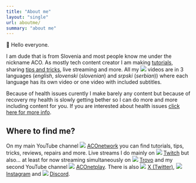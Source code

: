 ```yaml
---
title: "About me"
layout: "single"
url: aboutme/
summary: "about me"
---
```


👋 Hello everyone.

I am dude that is from Slovenia and most people know me under the nickname ACO. As mostly tech content creator I am making  [tutorials](/tags/ "Click/tap me to open!"), sharing [tips and tricks](/tags/ "Click/tap me to open!"), live streaming and more. All my ![](/images/social-logos/YouTube.png) videos are in 3 languages (*english*, *slovenski* (*slovenian*) and *srpski* (*serbian*)) where each language has its own video or one video with included subtitles.

Because of health issues curently I make barely any content but because of recovery my health is slowly getting bether so I can do more and more including content for you. If you are interested about health issues [click here for more info](/filum-acm-en/ "Click/tap to open!").

## Where to find me?

On my main YouTube channel ![](/images/social-logos/YouTube.png) [ACOnetwork](https://www.youtube.com/aconetwork "Click/tap me to open my YouTube channel!") you can find tutorials, tips, tricks, reviews, repairs and more. Live streams I do mainly on ![](/images/social-logos/Twitch.png) [Twitch](https://www.twitch.tv/aconetwork1 "Click/tap me to open my Twitch channel!") but also... at least for now streaming simultaneously on ![](/images/social-logos/Trovo.png) [Trovo](https://trovo.live/aconetwork "Click/tap me to open my Trovo channel!") and my second YouTube channel ![](/images/social-logos/YouTube.png) [ACOnetplay](https://aconetplay.ddns.net "Click/tap me to open my secondary YouTube channel!"). There is also ![](/images/social-logos/Twitter.png) [X (Twitter)](https://www.x.com/aconetwork "Click/tap me to open my X (Twitter)!"), ![](/images/social-logos/Instagram.png) [Instagram](https://www.instagram.com/aconetwork "Click/tap me to open my Instagram!") and ![](/images/social-logos/Discord.png) [Discord](https://discord.gg/4GpKeAn "Click/tap me to open my Discord server!").
